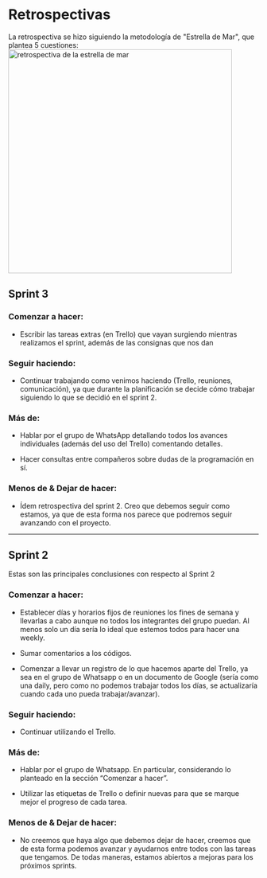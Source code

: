 # Retrospectivas
La retrospectiva se hizo siguiendo la metodología de "Estrella de Mar", que plantea 5 cuestiones:
<br>
<img src="https://choice.ar/wp-content/uploads/2021/07/choice-redes_abrilestrella-800x800.png" alt="retrospectiva de la estrella de mar" width=450px>
<br>

## Sprint 3

### Comenzar a hacer:
- Escribir las tareas extras (en Trello) que vayan surgiendo mientras realizamos el sprint, además de las consignas que nos dan

### Seguir haciendo:
- Continuar trabajando como venimos haciendo (Trello, reuniones, comunicación), ya que durante la planificación se decide cómo trabajar siguiendo lo que se decidió en el sprint 2.

### Más de:
- Hablar por el grupo de WhatsApp detallando todos los avances individuales (además del uso del Trello) comentando detalles.

- Hacer consultas entre compañeros sobre dudas de la programación en sí.

### Menos de & Dejar de hacer:
- Ídem retrospectiva del sprint 2. Creo que debemos seguir como estamos, ya que de esta forma nos parece que podremos seguir avanzando con el proyecto.

<hr>

## Sprint 2
Estas son las principales conclusiones con respecto al Sprint 2

### Comenzar a hacer: 
- Establecer días y horarios fijos de reuniones los fines de semana y llevarlas a cabo aunque no todos los integrantes del grupo puedan. Al menos solo un día sería lo ideal que estemos todos para hacer una weekly.

- Sumar comentarios a los códigos.

- Comenzar a llevar un registro de lo que hacemos aparte del Trello, ya sea en el grupo de Whatsapp o en un documento de Google (sería como una daily, pero como no podemos trabajar todos los días, se actualizaría cuando cada uno pueda trabajar/avanzar).

### Seguir haciendo:
- Continuar utilizando el Trello.

### Más de:
- Hablar por el grupo de Whatsapp. En particular, considerando lo planteado en la sección “Comenzar a hacer”.

- Utilizar las etiquetas de Trello o definir nuevas para que se marque mejor el progreso de cada tarea.

### Menos de & Dejar de hacer:
- No creemos que haya algo que debemos dejar de hacer, creemos que de esta forma podemos avanzar y ayudarnos entre todos con las tareas que tengamos. De todas maneras, estamos abiertos a mejoras para los próximos sprints.
